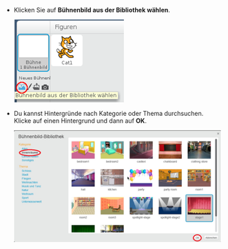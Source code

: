 + Klicken Sie auf **Bühnenbild aus der Bibliothek wählen**.
    
    ![screenshot](images/stage-choose.png)

+ Du kannst Hintergründe nach Kategorie oder Thema durchsuchen. Klicke auf einen Hintergrund und dann auf **OK**.
    
    ![screenshot](images/backdrop.png)